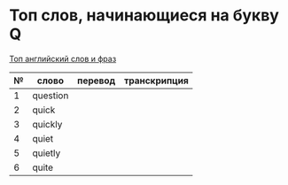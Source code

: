 # Топ слов, начинающиеся на букву Q

[Топ английский слов и фраз](../README.md)

| №   | слово    | перевод | транскрипция |
| --- | -------- | ------- | ------------ |
| 1   | question |         |              |
| 2   | quick    |         |              |
| 3   | quickly  |         |              |
| 4   | quiet    |         |              |
| 5   | quietly  |         |              |
| 6   | quite    |         |              |
